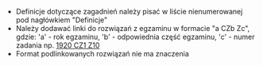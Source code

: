 * Definicje dotyczące zagadnień należy pisać w liście nienumerowanej pod nagłówkiem "Definicje"
* Należy dodawać linki do rozwiązań z egzaminu w formacie "a CZb Zc", 
gdzie:
'a' - rok egzaminu, 
'b' - odpowiednia część egzaminu, 
'c' - numer zadania
np. [1920 CZ1 Z10]()
* Format podlinkowanych rozwiązań nie ma znaczenia
